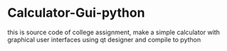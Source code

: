# Calculator-Gui-python
this is source code of college assignment, make a simple calculator with graphical user interfaces using qt designer and compile to python
